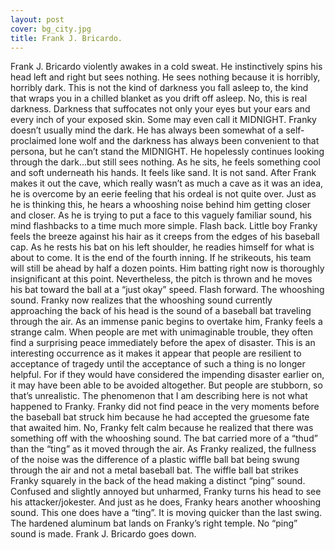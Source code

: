 ```yaml
---
layout: post
cover: bg_city.jpg
title: Frank J. Bricardo.
---
```


Frank J. Bricardo violently awakes in a cold sweat. He instinctively spins his head left and right but sees nothing. He sees nothing because it is horribly, horribly dark. This is not the kind of darkness you fall asleep to, the kind that wraps you in a chilled blanket as you drift off asleep. No, this is real darkness. Darkness that suffocates not only your eyes but your ears and every inch of your exposed skin. Some may even call it MIDNIGHT. Franky doesn’t usually mind the dark. He has always been somewhat of a self-proclaimed lone wolf and the darkness has always been convenient to that persona, but he can’t stand the MIDNIGHT. He hopelessly continues looking through the dark…but still sees nothing. As he sits, he feels something cool and soft underneath his hands. It feels like sand. It is not sand. After Frank makes it out the cave, which really wasn’t as much a cave as it was an idea, he is overcome by an eerie feeling that his ordeal is not quite over. Just as he is thinking this, he hears a whooshing noise behind him getting closer and closer. As he is trying to put a face to this vaguely familiar sound, his mind flashbacks to a time much more simple. Flash back. Little boy Franky feels the breeze against his hair as it creeps from the edges of his baseball cap. As he rests his bat on his left shoulder, he readies himself for what is about to come. It is the end of the fourth inning. If he strikeouts, his team will still be ahead by half a dozen points. Him batting right now is thoroughly insignificant at this point. Nevertheless, the pitch is thrown and he moves his bat toward the ball at a “just okay” speed. Flash forward. The whooshing sound. Franky now realizes that the whooshing sound currently approaching the back of his head is the sound of a baseball bat traveling through the air. As an immense panic begins to overtake him, Franky feels a strange calm. When people are met with unimaginable trouble, they often find a surprising peace immediately before the apex of disaster. This is an interesting occurrence as it makes it appear that people are resilient to acceptance of tragedy until the acceptance of such a thing is no longer helpful. For if they would have considered the impending disaster earlier on, it may have been able to be avoided altogether. But people are stubborn, so that’s unrealistic. The phenomenon that I am describing here is not what happened to Franky. Franky did not find peace in the very moments before the baseball bat struck him because he had accepted the gruesome fate that awaited him. No, Franky felt calm because he realized that there was something off with the whooshing sound. The bat carried more of a “thud” than the “ting” as it moved through the air. As Franky realized, the fullness of the noise was the difference of a plastic wiffle ball bat being swung through the air and not a metal baseball bat. The wiffle ball bat strikes Franky squarely in the back of the head making a distinct “ping” sound. Confused and slightly annoyed but unharmed, Franky turns his head to see his attacker/jokester. And just as he does, Franky hears another whooshing sound. This one does have a “ting”. It is moving quicker than the last swing. The hardened aluminum bat lands on Franky’s right temple. No “ping” sound is made. Frank J. Bricardo goes down.

